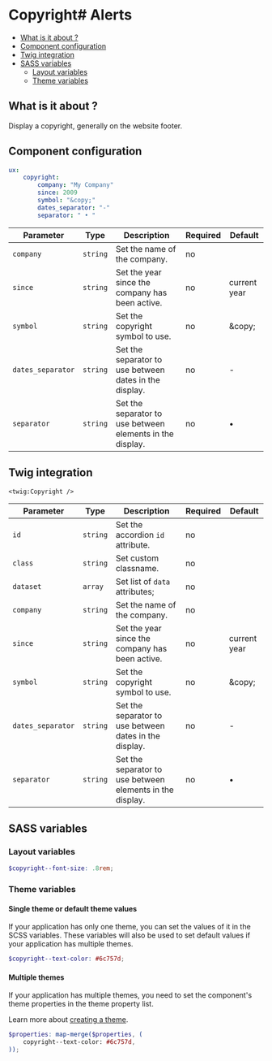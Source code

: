 # Copyright# Alerts

- [What is it about ?](#what-is-it-about-)
- [Component configuration](#component-configuration)
- [Twig integration](#twig-integration)
- [SASS variables](#sass-variables)
    - [Layout variables](#layout-variables)
    - [Theme variables](#theme-variables)

## What is it about ?

Display a copyright, generally on the website footer.

## Component configuration

```yaml
ux: 
    copyright: 
        company: "My Company"
        since: 2009
        symbol: "&copy;"
        dates_separator: "-"
        separator: " • "
```

| Parameter | Type | Description | Required | Default |
|-|-|-|-|-|
| `company` | `string` | Set the name of the company. | no |  |
| `since` | `string` | Set the year since the company has been active. | no | current year  |
| `symbol` | `string` | Set the copyright symbol to use. | no | \&copy; |
| `dates_separator` | `string` | Set the separator to use between dates in the display. | no | - |
| `separator` | `string` | Set the separator to use between elements in the display. | no | • |

## Twig integration

```twig 
<twig:Copyright />
```

| Parameter | Type | Description | Required | Default |
|-|-|-|-|-|
| `id` | `string` | Set the accordion `id` attribute. | no |  |
| `class` | `string` | Set custom classname. | no |  |
| `dataset` | `array` | Set list of `data` attributes; | no |  |
| `company` | `string` | Set the name of the company. | no |  |
| `since` | `string` | Set the year since the company has been active. | no | current year  |
| `symbol` | `string` | Set the copyright symbol to use. | no | \&copy; |
| `dates_separator` | `string` | Set the separator to use between dates in the display. | no | - |
| `separator` | `string` | Set the separator to use between elements in the display. | no | • |


## SASS variables

### Layout variables

```scss
$copyright--font-size: .8rem;
```

### Theme variables

#### Single theme or default theme values

If your application has only one theme, you can set the values ​​of it in the SCSS variables.
These variables will also be used to set default values ​​if your application has multiple themes.

```scss
$copyright--text-color: #6c757d;
```

#### Multiple themes

If your application has multiple themes, you need to set the component's theme properties in the theme property list.

Learn more about [creating a theme](./../layout/themes.md).

```scss
$properties: map-merge($properties, (
    copyright--text-color: #6c757d,
));
```